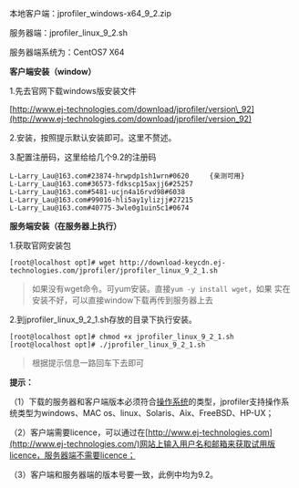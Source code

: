 本地客户端：jprofiler\_windows-x64\_9\_2.zip

服务器端：jprofiler\_linux\_9\_2.sh

服务器端系统为：CentOS7  X64

**客户端安装（window）**

1.先去官网下载windows版安装文件

[http://www.ej-technologies.com/download/jprofiler/version\_92](http://www.ej-technologies.com/download/jprofiler/version_92)

2.安装，按照提示默认安装即可。这里不赘述。

3.配置注册码，这里给给几个9.2的注册码

```
L-Larry_Lau@163.com#23874-hrwpdp1sh1wrn#0620     {亲测可用}
L-Larry_Lau@163.com#36573-fdkscp15axjj6#25257 
L-Larry_Lau@163.com#5481-ucjn4a16rvd98#6038 
L-Larry_Lau@163.com#99016-hli5ay1ylizjj#27215 
L-Larry_Lau@163.com#40775-3wle0g1uin5c1#0674
```

**服务端安装（在服务器上执行）**

1.获取官网安装包

```
[root@localhost opt]# wget http://download-keycdn.ej-technologies.com/jprofiler/jprofiler_linux_9_2_1.sh
```

> 如果没有wget命令。可yum安装。直接`yum -y install wget`，如果   实在安装不好，可以直接window下载再传到服务器上去

2.到jprofiler\_linux\_9\_2\_1.sh存放的目录下执行安装。

```
[root@localhost opt]# chmod +x jprofiler_linux_9_2_1.sh
[root@localhost opt]# ./jprofiler_linux_9_2_1.sh
```

> 根据提示信息一路回车下去即可

**提示：**

（1）下载的服务器和客户端版本必须符合[操作系统](http://lib.csdn.net/base/operatingsystem)的类型，jprofiler支持操作系统类型为windows、MAC os、linux、Solaris、Aix、FreeBSD、HP-UX；

（2）客户端需要licence，可以通过在[http://www.ej-technologies.com](http://www.ej-technologies.com/)网站上输入用户名和邮箱来获取试用版licence，服务器端不需要licence；

（3）客户端和服务器端的版本号要一致，此例中均为9.2。



